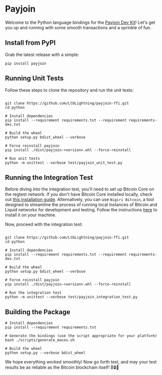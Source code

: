 # Payjoin

Welcome to the Python language bindings for the [Payjoin Dev Kit](https://payjoindevkit.org/)! Let's get you up and running with some smooth transactions and a sprinkle of fun.

## Install from PyPI

Grab the latest release with a simple:

```shell
pip install payjoin
```

## Running Unit Tests
Follow these steps to clone the repository and run the unit tests:

```shell

git clone https://github.com/LtbLightning/payjoin-ffi.git
cd python

# Install dependencies
pip install --requirement requirements.txt --requirement requirements-dev.txt

# Build the wheel
python setup.py bdist_wheel --verbose

# Force reinstall payjoin
pip install ./dist/payjoin-<version>.whl --force-reinstall

# Run unit tests
python -m unittest --verbose test/payjoin_unit_test.py

```

## Running the Integration Test

Before diving into the integration test, you'll need to set up Bitcoin Core on the regtest network. If you don't have Bitcoin Core installed locally, check out [this installation guide](https://learn.saylor.org/mod/page/view.php?id=36347). Alternatively, you can use `Nigiri Bitcoin`, a tool designed to streamline the process of running local instances of Bitcoin and Liquid networks for development and testing. Follow the instructions [here](https://github.com/vulpemventures/nigiri) to install it on your machine.

Now, proceed with the integration test:

```shell

git clone https://github.com/LtbLightning/payjoin-ffi.git
cd python

# Install dependencies
pip install --requirement requirements.txt --requirement requirements-dev.txt

# Build the wheel
python setup.py bdist_wheel --verbose

# Force reinstall payjoin
pip install ./dist/payjoin-<version>.whl --force-reinstall

# Run the integration test
python -m unittest --verbose test/payjoin_integration_test.py

```

## Building the Package

```shell
# Install dependencies
pip install --requirement requirements.txt

# Generate the bindings (use the script appropriate for your platform)
bash ./scripts/generate_macos.sh

# Build the wheel
python setup.py --verbose bdist_wheel

```
We hope everything worked smoothly! Now go forth test, and may your test results be as reliable as the Bitcoin blockchain itself!
₿🔒🤝
